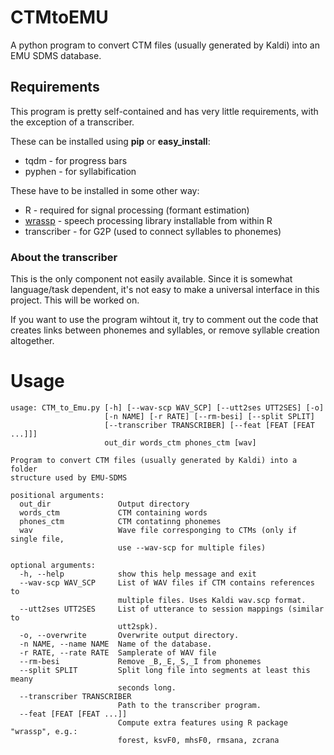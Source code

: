 # CTMtoEMU

A python program to convert CTM files (usually generated by Kaldi) into an EMU SDMS database.

## Requirements

This program is pretty self-contained and has very little requirements, with the exception of a transcriber.

These can be installed using **pip** or **easy_install**:
  
  * tqdm - for progress bars
  * pyphen - for syllabification
  
These have to be installed in some other way:

  * R - required for signal processing (formant estimation)
  * [wrassp](https://cran.r-project.org/web/packages/wrassp/index.html) - speech processing library installable from within R
  * transcriber - for G2P (used to connect syllables to phonemes)
  
### About the transcriber

This is the only component not easily available. Since it is somewhat language/task dependent, it's not easy to make a universal
interface in this project. This will be worked on.

If you want to use the program wihtout it, try to comment out the code that creates links between phonemes and syllables, or 
remove syllable creation altogether.

# Usage
    usage: CTM_to_Emu.py [-h] [--wav-scp WAV_SCP] [--utt2ses UTT2SES] [-o]
                         [-n NAME] [-r RATE] [--rm-besi] [--split SPLIT]
                         [--transcriber TRANSCRIBER] [--feat [FEAT [FEAT ...]]]
                         out_dir words_ctm phones_ctm [wav]
    
    Program to convert CTM files (usually generated by Kaldi) into a folder
    structure used by EMU-SDMS
    
    positional arguments:
      out_dir               Output directory
      words_ctm             CTM containing words
      phones_ctm            CTM contatinng phonemes
      wav                   Wave file corresponging to CTMs (only if single file,
                            use --wav-scp for multiple files)
    
    optional arguments:
      -h, --help            show this help message and exit
      --wav-scp WAV_SCP     List of WAV files if CTM contains references to
                            multiple files. Uses Kaldi wav.scp format.
      --utt2ses UTT2SES     List of utterance to session mappings (similar to
                            utt2spk).
      -o, --overwrite       Overwrite output directory.
      -n NAME, --name NAME  Name of the database.
      -r RATE, --rate RATE  Samplerate of WAV file
      --rm-besi             Remove _B,_E,_S,_I from phonemes
      --split SPLIT         Split long file into segments at least this meany
                            seconds long.
      --transcriber TRANSCRIBER
                            Path to the transcriber program.
      --feat [FEAT [FEAT ...]]
                            Compute extra features using R package "wrassp", e.g.:
                            forest, ksvF0, mhsF0, rmsana, zcrana
